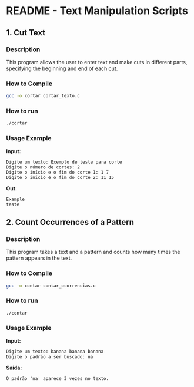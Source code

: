 # README - Text Manipulation Scripts

## 1. Cut Text
### Description
This program allows the user to enter text and make cuts in different parts, specifying the beginning and end of each cut.

### How to Compile
```sh
gcc -o cortar cortar_texto.c
```

### How to run
```sh
./cortar
```

### Usage Example
**Input:**
```
Digite um texto: Exemplo de teste para corte
Digite o número de cortes: 2
Digite o início e o fim do corte 1: 1 7
Digite o início e o fim do corte 2: 11 15
```

**Out:**
```
Example
teste
```

## 2. Count Occurrences of a Pattern
### Description
This program takes a text and a pattern and counts how many times the pattern appears in the text.

### How to Compile
```sh
gcc -o contar contar_ocorrencias.c
```

### How to run
```sh
./contar
```

### Usage Example
**Input:**
```
Digite um texto: banana banana banana
Digite o padrão a ser buscado: na
```

**Saída:**
```
O padrão 'na' aparece 3 vezes no texto.
```

